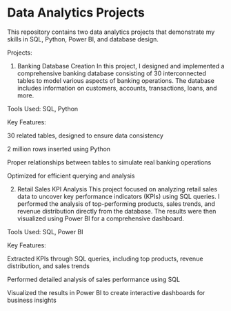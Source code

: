 # Data Analytics Projects
This repository contains two data analytics projects that demonstrate my skills in SQL, Python, Power BI, and database design.

Projects:
1. Banking Database Creation
In this project, I designed and implemented a comprehensive banking database consisting of 30 interconnected tables to model various aspects of banking operations. The database includes information on customers, accounts, transactions, loans, and more.

Tools Used: SQL, Python

Key Features:

30 related tables, designed to ensure data consistency

2 million rows inserted using Python

Proper relationships between tables to simulate real banking operations

Optimized for efficient querying and analysis

2. Retail Sales KPI Analysis
This project focused on analyzing retail sales data to uncover key performance indicators (KPIs) using SQL queries. I performed the analysis of top-performing products, sales trends, and revenue distribution directly from the database. The results were then visualized using Power BI for a comprehensive dashboard.

Tools Used: SQL, Power BI

Key Features:

Extracted KPIs through SQL queries, including top products, revenue distribution, and sales trends

Performed detailed analysis of sales performance using SQL

Visualized the results in Power BI to create interactive dashboards for business insights
